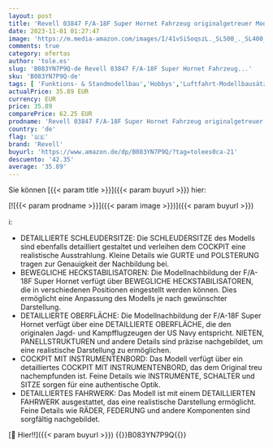 ```yaml
---
layout: post
title: 'Revell 03847 F/A-18F Super Hornet Fahrzeug originalgetreuer Modellbausatz für Experten  unlackiert'
date: 2023-11-01 01:27:47
image: 'https://m.media-amazon.com/images/I/41vSiSoqszL._SL500_._SL400_.jpg'
comments: true
category: ofertas
author: 'tole.es'
slug: 'B083YN7P9Q-de Revell 03847 F/A-18F Super Hornet Fahrzeug...'
sku: 'B083YN7P9Q-de'
tags: [ 'Funktions- & Standmodellbau','Hobbys','Luftfahrt-Modellbausätze','Modellbau','Spielzeug','revell','🇩🇪', ]
actualPrice: 35.89 EUR
currency: EUR
price: 35.89
comparePrice: 62.25 EUR
prodname: 'Revell 03847 F/A-18F Super Hornet Fahrzeug originalgetreuer Modellbausatz für Experten  unlackiert'
country: 'de'
flag: '🇩🇪'
brand: 'Revell'
buyurl: 'https://www.amazon.de/dp/B083YN7P9Q/?tag=tolees0ca-21'
descuento: '42.35'
average: '35.89'
---
```


Sie können [{{< param title >}}]({{< param buyurl >}}) hier:

[![{{< param prodname >}}]({{< param image >}})]({{< param buyurl >}})

ℹ️:

- DETAILLIERTE SCHLEUDERSITZE: Die SCHLEUDERSITZE des Modells sind ebenfalls detailliert gestaltet und verleihen dem COCKPIT eine realistische Ausstrahlung. Kleine Details wie GURTE und POLSTERUNG tragen zur Genauigkeit der Nachbildung bei.
- BEWEGLICHE HECKSTABILISATOREN: Die Modellnachbildung der F/A-18F Super Hornet verfügt über BEWEGLICHE HECKSTABILISATOREN, die in verschiedenen Positionen eingestellt werden können. Dies ermöglicht eine Anpassung des Modells je nach gewünschter Darstellung.
- DETAILLIERTE OBERFLÄCHE: Die Modellnachbildung der F/A-18F Super Hornet verfügt über eine DETAILLIERTE OBERFLÄCHE, die den originalen Jagd- und Kampfflugzeugen der US Navy entspricht. NIETEN, PANELLSTRUKTUREN und andere Details sind präzise nachgebildet, um eine realistische Darstellung zu ermöglichen.
- COCKPIT MIT INSTRUMENTENBORD: Das Modell verfügt über ein detailliertes COCKPIT MIT INSTRUMENTENBORD, das dem Original treu nachempfunden ist. Feine Details wie INSTRUMENTE, SCHALTER und SITZE sorgen für eine authentische Optik.
- DETAILLIERTES FAHRWERK: Das Modell ist mit einem DETAILLIERTEN FAHRWERK ausgestattet, das eine realistische Darstellung ermöglicht. Feine Details wie RÄDER, FEDERUNG und andere Komponenten sind sorgfältig nachgebildet.

[🛒 Hier!!]({{< param buyurl >}})
{{<world>}}B083YN7P9Q{{</world>}}

